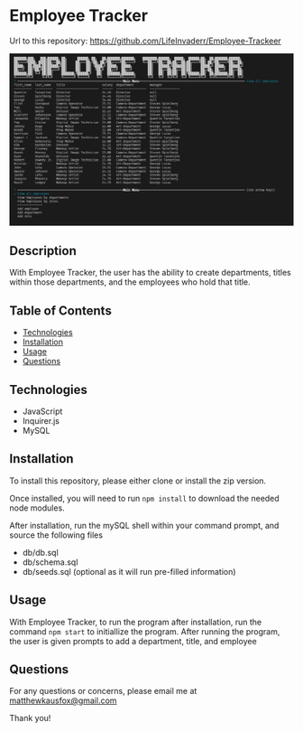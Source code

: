 # Employee Tracker

Url to this repository: https://github.com/LifeInvaderr/Employee-Trackeer

![image](images/Employee-Tracker.PNG)

## Description
With Employee Tracker, the user has the ability to create departments, titles within those departments, and the employees who hold that title.


## Table of Contents
* [Technologies](#technologies)
* [Installation](#installation)
* [Usage](#usage)
* [Questions](#questions)

## Technologies
* JavaScript
* Inquirer.js
* MySQL

## Installation
To install this repository, please either clone or install the zip version.

Once installed, you will need to run `npm install` to download the needed node modules.

After installation, run the mySQL shell within your command prompt, and source the following files

* db/db.sql
* db/schema.sql
* db/seeds.sql (optional as it will run pre-filled information)

## Usage
With Employee Tracker, to run the program after installation, run the command `npm start` to initiallize the program. After running the program, the user is given prompts to add a department, title, and employee


## Questions
For any questions or concerns, please email me at matthewkausfox@gmail.com 

Thank you!
